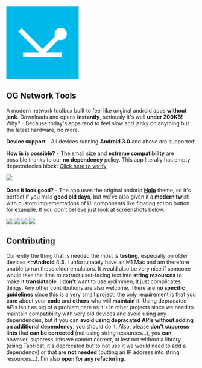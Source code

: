 <img src="/app/src/main/ic_launcher-playstore.png" style="width: 12rem" />

## OG Network Tools
A modern network toolbox built to feel like original android apps **without jank**. Downloads and opens **instantly**, seriously it's well **under 200KB!**
Why? - Because today's apps tend to feel slow and janky on anything but the latest hardware, no more.

**Device support** - All devices running **Android 3.0** and above are supported!

**How is is possible?** - The small size and **extreme compatibility** are possible thanks to our **no dependency** policy. This app literally has empty depecndecies block:
[Click here to verify](https://github.com/pisoj/og-nettools/blob/main/app/build.gradle.kts#L38)


![](https://github.com/pisoj/og-nettools/assets/87895700/fecbf3ca-4746-4d6b-8b36-5ddcc987be4f)

**Does it look good?** - The app uses the original andorid [**Holo**](https://android-developers.googleblog.com/2012/01/holo-everywhere.html) theme, so it's perfect if you miss **good old days**, 
but we've also given it a **modern twist** with custom implementations of UI components like floating action button for example. If you don't believe just look at screenshots below.

<img style="width: 14rem" src="https://github.com/pisoj/og-nettools/assets/87895700/ad69f7e6-45db-4d3c-8bde-c9724ec8d920" />
<img style="width: 14rem" src="https://github.com/pisoj/og-nettools/assets/87895700/da7fd4c7-3876-4783-91d1-83b6e749814c" />
<img style="width: 14rem" src="https://github.com/pisoj/og-nettools/assets/87895700/dbf7b6a7-5a2f-4fda-8771-5a385a0017c3" />
<img style="width: 14rem" src="https://github.com/pisoj/og-nettools/assets/87895700/683fbba3-fde2-4a83-8495-f382a1974e4e" />

## Contributing

Currently the thing that is needed the most is **testing**, especially on older devices **<=Android 4.3**. I unfortunately have an M1 Mac and am therefore unable to run these older emulators.
It would also be very nice if someone would take the time to extract user-facing text into **string resources** to make it **translatable**. I **don't** want to use @dimmen, it just complicates things.
Any other contributions are also welcome. There are **no specific guidelines** since this is a very small project; the only requirement is that you **care** about your **code** and
**others** who will **maintain** it. Using depracated APIs isn't as big of a problem here as it's in other projects since we need to maintain compatibility with very old devices
and avoid using any dependencies, but if you can **avoid using depracated APIs without adding an additional dependency**, you should do it. Also, please **don't suppress lints** that **can be
corrected** (not using string resources...), you **can**, however, suppress lints we cannot correct, at lest not without a library (using TabHost, it's deprecated but
to not use it we would need to add a dependency) or that are **not needed** (putting an IP address into string resources...). I'm also **open for any refactoring**.

